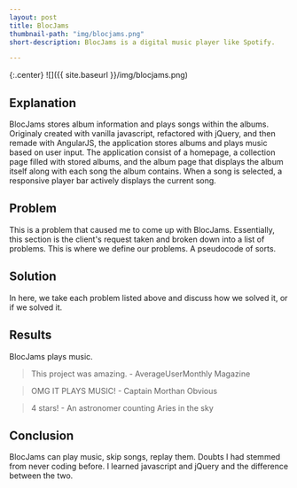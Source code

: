 ```yaml
---
layout: post
title: BlocJams
thumbnail-path: "img/blocjams.png"
short-description: BlocJams is a digital music player like Spotify.

---
```


{:.center}
![]({{ site.baseurl }}/img/blocjams.png)

## Explanation

BlocJams stores album information and plays songs within the albums. Originaly created with vanilla javascript, refactored with jQuery, and then remade with AngularJS, the application stores albums and plays music based on user input. The application consist of a homepage, a collection page filled with stored albums, and the album page that displays the album itself along with each song the album contains. When a song is selected, a responsive player bar actively displays the current song. 

## Problem

This is a problem that caused me to come up with BlocJams. Essentially, this section is the client's request taken and broken down into a list of problems. This is where we define our problems. A pseudocode of sorts.

## Solution

In here, we take each problem listed above and discuss how we solved it, or if we solved it.

## Results

BlocJams plays music. 

> This project was amazing. - AverageUserMonthly Magazine

> OMG IT PLAYS MUSIC! - Captain Morthan Obvious

> 4 stars! - An astronomer counting Aries in the sky

## Conclusion

BlocJams can play music, skip songs, replay them. Doubts I had stemmed from never coding before. I learned javascript and jQuery and the difference between the two. 

